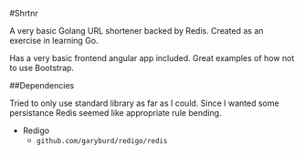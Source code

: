 

#Shrtnr

A very basic Golang URL shortener backed by Redis.
Created as an exercise in learning Go.

Has a very basic frontend angular app included.
Great examples of how not to use Bootstrap.


##Dependencies

Tried to only use standard library as far as I could.
Since I wanted some persistance Redis seemed like appropriate rule bending.

- Redigo
  - `github.com/garyburd/redigo/redis`


